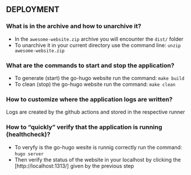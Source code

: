 ## DEPLOYMENT

### What is in the archive and how to unarchive it?

- In the `awesome-website.zip` archive you will encounter the `dist/` folder
- To unarchive it in your current directory use the command line: `unzip awesome-website.zip`

### What are the commands to start and stop the application?

- To generate (start) the go-hugo website run the command: `make build`
- To clean (stop) the go-hugo website run the command: `make clean`

### How to customize where the application logs are written?

Logs are created by the github actions and stored in the respective runner

### How to “quickly” verify that the application is running (healthcheck)?

- To veryfy is the go-hugo wesite is runnig correctly run the command: `hugo server`
- Then verify the status of the website in your localhost by clicking the [http://localhost:1313/] given by the previous step
